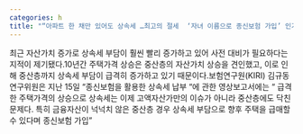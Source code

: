 ```yaml
---
categories: h
title: "“아파트 한 채만 있어도 상속세 …최고의 절세  ‘자녀 이름으로 종신보험 가입’ 인기"
---
```

최근 자산가치 증가로 상속세 부담이 훨씬 빨리 증가하고 있어 사전 대비가 필요하다는 지적이 제기됐다.10년간 주택가격 상승은 중산층의 자산가치 상승을 견인했고, 이로 인해 중산층까지 상속세 부담이 급격히 증가하고 있기 때문이다.보험연구원(KIRI) 김규동 연구위원은 지난 15일 “종신보험을 활용한 상속세 납부 “에 관한 영상보고서에는 “ 급격한 주택가격의 상승으로 상속세는 이제 고액자산가만의 이슈가 아니라 중산층에도 닥친 문제다. 특히 금융자산이 넉넉치 않은 중산층 경우 상속세 부담으로 향후 주택을 급매할 수 있다며 종신보험 가입”